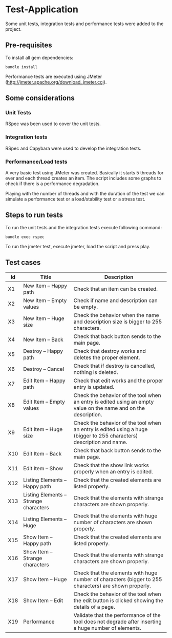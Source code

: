 # Test-Application

Some unit tests, integration tests and performance tests were added to the project.

## Pre-requisites

To install all gem dependencies:
```
bundle install
```

Performance tests are executed using JMeter (http://jmeter.apache.org/download_jmeter.cgi). 

## Some considerations
### Unit Tests

RSpec was been used to cover the unit tests.

### Integration tests

RSpec and Capybara were used to develop the integration tests.

### Performance/Load tests

A very basic test using JMeter was created. Basically it starts 5 threads for ever and each thread creates an item. The script includes some graphs to check if there is a performance degradation.

Playing with the number of threads and with the duration of the test we can simulate a performance test or a load/stability test or a stress test.

## Steps to run tests

To run the unit tests and the integration tests execute following command:
```
bundle exec rspec
```

To run the jmeter test, execute jmeter, load the script and press play.

## Test cases

|Id|Title|Description|
|---|---|---|
|X1|New Item – Happy path|Check that an item can be created.|
|X2|New Item – Empty values|Check if name and description can be empty.|
|X3|New Item – Huge size|Check the behavior when the name and description size is bigger to 255 characters.|
|X4|New Item – Back|Check that back button sends to the main page.|
|X5|Destroy – Happy path|Check that destroy works and deletes the proper element.|
|X6|Destroy – Cancel|Check that if destroy is cancelled, nothing is deleted.|
|X7|Edit Item – Happy path|Check that edit works and the proper entry is updated.|
|X8|Edit Item – Empty values|Check the behavior of the tool when an entry is edited using an empty value on the name and on the description.|
|X9|Edit Item – Huge size|Check the behavior of the tool when an entry is edited using a huge (bigger to 255 characters) description and name.|
|X10|Edit Item – Back|Check that back button sends to the main page.|
|X11|Edit Item – Show|Check that the show link works properly when an entry is edited.|
|X12|Listing Elements – Happy path|Check that the created elements are listed properly.|
|X13|Listing Elements – Strange characters|Check that the elements with strange characters are shown properly.|
|X14|Listing Elements – Huge |Check that the elements with huge number of characters are shown properly.|
|X15|Show Item – Happy path|Check that the created elements are listed properly.|
|X16|Show Item – Strange characters|Check that the elements with strange characters are shown properly.|
|X17|Show Item – Huge |Check that the elements with huge number of characters (bigger to 255 characters) are shown properly.|
|X18|Show Item – Edit|Check the behavior of the tool when the edit button is clicked showing the details of a page.|
|X19|Performance|Validate that the performance of the tool does not degrade after  inserting a huge number of elements.|
